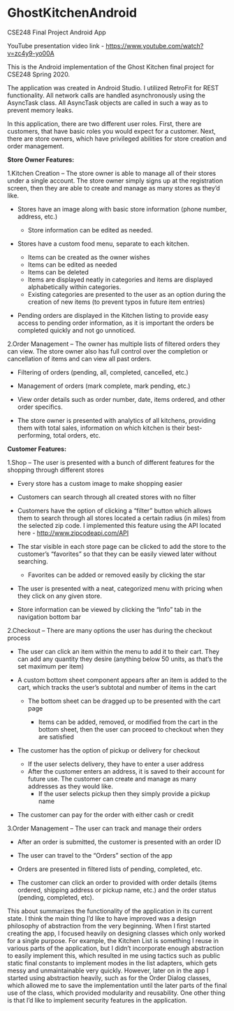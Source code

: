 # GhostKitchenAndroid
CSE248 Final Project Android App

YouTube presentation video link - https://www.youtube.com/watch?v=zc4y9-yo00A

This is the Android implementation of the Ghost Kitchen final project for CSE248 Spring 2020. 

The application was created in Android Studio. I utilized RetroFit for REST functionality. All network calls are handled asynchronously using the AsyncTask class. All AsyncTask objects are called in such a way as to prevent memory leaks. 

In this application, there are two different user roles. First, there are customers, that have basic roles you would expect for a customer. Next, there are store owners, which have privileged abilities for store creation and order management.

**Store Owner Features:**

1.Kitchen Creation – The store owner is able to manage all of their stores under a single account. The store owner simply signs up at the registration screen, then they are able to create and manage as many stores as they’d like. 

  - Stores have an image along with basic store information (phone number, address, etc.)

    - Store information can be edited as needed.

  - Stores have a custom food menu, separate to each kitchen. 

    - Items can be created as the owner wishes
    - Items can be edited as needed
    - Items can be deleted
    - Items are displayed neatly in categories and items are displayed alphabetically within categories. 
    - Existing categories are presented to the user as an option during the creation of new items (to prevent typos in future item entries)

  - Pending orders are displayed in the Kitchen listing to provide easy access to pending order information, as it is important the orders be completed quickly and not go unnoticed. 

2.Order Management – The owner has multiple lists of filtered orders they can view. The store owner also has full control over the completion or cancellation of items and can view all past orders. 

  - Filtering of orders (pending, all, completed, cancelled, etc.)

  - Management of orders (mark complete, mark pending, etc.) 

  - View order details such as order number, date, items ordered, and other order specifics. 

  - The store owner is presented with analytics of all kitchens, providing them with total sales, information on which kitchen is their best-performing, total orders, etc. 

**Customer Features:**

1.Shop – The user is presented with a bunch of different features for the shopping through different stores

  - Every store has a custom image to make shopping easier
  
  - Customers can search through all created stores with no filter
  
  - Customers have the option of clicking a “filter” button which allows them to search through all stores located a certain radius (in miles) from the selected zip code. I implemented this feature using the API located here - http://www.zipcodeapi.com/API
  
  - The star visible in each store page can be clicked to add the store to the customer’s “favorites” so that they can be easily viewed later without searching. 
  
    - Favorites can be added or removed easily by clicking the star
    
  - The user is presented with a neat, categorized menu with pricing when they click on any given store. 
  
  - Store information can be viewed by clicking the “Info” tab in the navigation bottom bar
  
2.Checkout – There are many options the user has during the checkout process
 
  - The user can click an item within the menu to add it to their cart. They can add any quantity they desire (anything below 50 units, as that’s the set maximum per item)
  
  - A custom bottom sheet component appears after an item is added to the cart, which tracks the user’s subtotal and number of items in the cart 
  
	  - The bottom sheet can be dragged up to be presented with the cart page
    
		  - Items can be added, removed, or modified from the cart in the bottom sheet, then the user can proceed to checkout when they are satisfied
      
  - The customer has the option of pickup or delivery for checkout
  
    - If the user selects delivery, they have to enter a user address
    - After the customer enters an address, it is saved to their account for future use. The customer can create and manage as many addresses as they would like. 
	  - If the user selects pickup then they simply provide a pickup name
    
  - The customer can pay for the order with either cash or credit
  
3.Order Management – The user can track and manage their orders

  - After an order is submitted, the customer is presented with an order ID
  
  - The user can travel to the “Orders” section of the app
  
  - Orders are presented in filtered lists of pending, completed, etc. 
  
  - The customer can click an order to provided with order details (items ordered, shipping address or pickup name, etc.) and the order status (pending, completed, etc). 

This about summarizes the functionality of the application in its current state. 
I think the main thing I’d like to have improved was a design philosophy of abstraction from the very beginning. When I first started creating the app, I focused heavily on designing classes which only worked for a single purpose. For example, the Kitchen List is something I reuse in various parts of the application, but I didn’t incorporate enough abstraction to easily implement this, which resulted in me using tactics such as public static final constants to implement modes in the list adapters, which gets messy and unmaintainable very quickly. However, later on in the app I started using abstraction heavily, such as for the Order Dialog classes, which allowed me to save the implementation until the later parts of the final use of the class, which provided modularity and reusability. One other thing is that I’d like to implement security features in the application.

